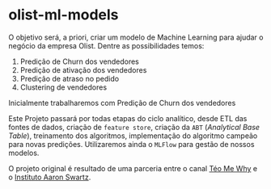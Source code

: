 # olist-ml-models

O objetivo será, a priori, criar um modelo de Machine Learning para ajudar o negócio da empresa Olist. Dentre as possibilidades temos:

1. Predição de Churn dos vendedores
2. Predição de ativação dos vendedores
3. Predição de atraso no pedido
4. Clustering de vendedores

Inicialmente trabalharemos com Predição de Churn dos vendedores

Este Projeto passará por todas etapas do ciclo analítico, desde ETL das fontes de dados, criação de `feature store`, criação da `ABT` (_Analytical Base Table_), treinamento dos algoritmos, implementação do algoritmo campeão para novas predições. Utilizaremos ainda o `MLFlow` para gestão de nossos modelos.

O projeto original é resultado de uma parceria entre o canal [Téo Me Why](https://www.twitch.tv/teomewhy) e o [Instituto Aaron Swartz](https://institutoasw.org/).
